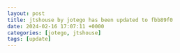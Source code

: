 ```yaml
---
layout: post
title: jtshouse by jotego has been updated to fbb89f0
date: 2024-02-16 17:07:11 +0000
categories: [jotego, jtshouse]
tags: [update]
---
```


